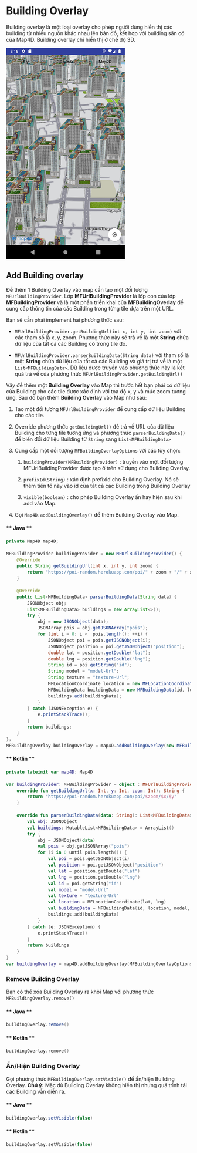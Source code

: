 # Building Overlay

Building overlay là một loại overlay cho phép người dùng hiển thị các building từ nhiều nguồn khác nhau lên bản đồ, kết
hợp với building sẵn có của Map4D. Building overlay chỉ hiển thị ở chế độ 3D.

![Building Overlay](../../resources/buildingOverlay.png)

## Add Building overlay

Để thêm 1 Building Overlay vào map cần tạo một đối tượng `MFUrlBuildingProvider`. Lớp **MFUrlBuildingProvider** là lớp con của
lớp **MFBuildingProvider** và là một phần triển khai của **MFBuildingOverlay** để cung cấp thông tin của các Building trong từng
tile dựa trên một URL.

Bạn sẽ cần phải implement hai phương thức sau:
- `MFUrlBuildingProvider.getBuildingUrl(int x, int y, int zoom)` với các tham số là x, y, zoom. Phương thức này sẽ trả về
là một **String** chứa dữ liệu của tất cả các Building có trong tile đó.

- `MFUrlBuildingProvider.parserBuildingData(String data)` với tham số là một **String** chứa dữ liệu của tất cả các Building
và giá trị trả về là một `List<MFBuildingData>`. Dữ liệu được truyền vào phương thức này là kết quả trả về của phương
thức `MFUrlBuildingProvider.getBuildingUrl()`

Vậy để thêm một **Building Overlay** vào Map thì trước hết bạn phải có dữ liệu của Building cho các tile được xác định với
tọa độ x, y và mức zoom tương ứng. Sau đó bạn thêm **Building Overlay** vào Map như sau:

1. Tạo một đối tượng `MFUrlBuildingProvider` để cung cấp dữ liệu Building cho các tile.
2. Override phương thức `getBuildingUrl()` để trả về URL của dữ liệu Building cho từng tile tương ứng và phương thức `parserBuildingData()`
để biến đổi dữ liệu Building từ `String` sang `List<MFBuildingData>`
3. Cung cấp một đối tượng `MFBuildingOverlayOptions` với các tùy chọn:

    1. `buildingProvider(MFBuildingProvider)` : truyền vào một đối tượng MFUrlBuildingProvider được tạo ở trên sử dụng cho Building Overlay.
    
    2. `prefixId(String)` : xác định prefixId cho Building Overlay. Nó sẽ thêm tiền tố này vào id của tất cả các Building trong Building Overlay

    3. `visible(boolean)` : cho phép Building Overlay ẩn hay hiện sau khi add vào Map.

4. Gọi `Map4D.addBuildingOverlay()` để thêm Building Overlay vào Map.

<!-- tabs:start -->
#### ** Java **

```java
private Map4D map4D;

MFBuildingProvider buildingProvider = new MFUrlBuildingProvider() {
    @Override
    public String getBuildingUrl(int x, int y, int zoom) {
        return "https://poi-random.herokuapp.com/poi/" + zoom + "/" + x + "/" + y;
    }

    @Override
    public List<MFBuildingData> parserBuildingData(String data) {
        JSONObject obj;
        List<MFBuildingData> buildings = new ArrayList<>();
        try {
            obj = new JSONObject(data);
            JSONArray pois = obj.getJSONArray("pois");
            for (int i = 0; i <  pois.length(); ++i) {
                JSONObject poi = pois.getJSONObject(i);
                JSONObject position = poi.getJSONObject("position");
                double lat = position.getDouble("lat");
                double lng = position.getDouble("lng");
                String id = poi.getString("id");
                String model = "model-Url";
                String texture = "texture-Url";
                MFLocationCoordinate location = new MFLocationCoordinate(lat, lng);
                MFBuildingData buildingData = new MFBuildingData(id, location, model, texture);
                buildings.add(buildingData);
            }
        } catch (JSONException e) {
            e.printStackTrace();
        }
        return buildings;
    }
};
MFBuildingOverlay buildingOverlay = map4D.addBuildingOverlay(new MFBuildingOverlayOptions().buildingProvider(buildingProvider).prefixId("buildingOverlay-"));
```

#### ** Kotlin **

```kotlin
private lateinit var map4D: Map4D

var buildingProvider: MFBuildingProvider = object : MFUrlBuildingProvider() {
    override fun getBuildingUrl(x: Int, y: Int, zoom: Int): String {
        return "https://poi-random.herokuapp.com/poi/$zoom/$x/$y"
    }

    override fun parserBuildingData(data: String): List<MFBuildingData> {
        val obj: JSONObject
        val buildings: MutableList<MFBuildingData> = ArrayList()
        try {
            obj = JSONObject(data)
            val pois = obj.getJSONArray("pois")
            for (i in 0 until pois.length()) {
                val poi = pois.getJSONObject(i)
                val position = poi.getJSONObject("position")
                val lat = position.getDouble("lat")
                val lng = position.getDouble("lng")
                val id = poi.getString("id")
                val model = "model-Url"
                val texture = "texture-Url"
                val location = MFLocationCoordinate(lat, lng)
                val buildingData = MFBuildingData(id, location, model, texture)
                buildings.add(buildingData)
            }
        } catch (e: JSONException) {
            e.printStackTrace()
        }
        return buildings
    }
}
var buildingOverlay = map4D.addBuildingOverlay(MFBuildingOverlayOptions().buildingProvider(buildingProvider).prefixId("buildingOverlay-"))
```
<!-- tabs:end -->

### Remove Building Overlay

Bạn có thể xóa Building Overlay ra khỏi Map với phương thức `MFBuildingOverlay.remove()`

<!-- tabs:start -->
#### ** Java **

```java
buildingOverlay.remove()
```

#### ** Kotlin **

```kotlin
buildingOverlay.remove()
```
<!-- tabs:end -->

### Ẩn/Hiện Building Overlay

Gọi phương thức `MFBuildingOverlay.setVisible()` để ẩn/hiện Building Overlay.
**Chú ý:** Mặc dù Building Overlay không hiển thị nhưng quá trình tải các Building vẫn diễn ra.

<!-- tabs:start -->
#### ** Java **

```java
buildingOverlay.setVisible(false)
```

#### ** Kotlin **

```kotlin
buildingOverlay.setVisible(false)
```
<!-- tabs:end -->
